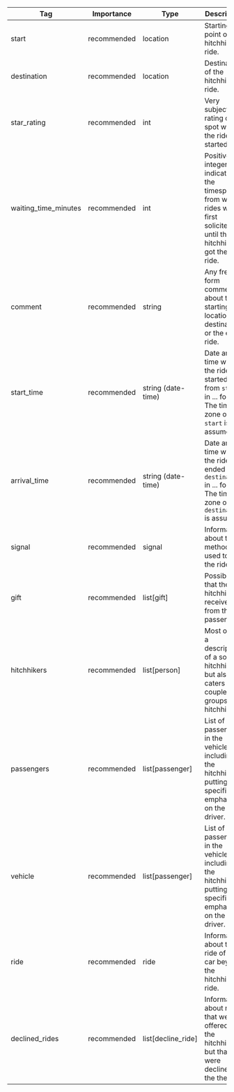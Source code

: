 | Tag                  | Importance   | Type                | Description                                                                                                         | Enum           | Example |
|----------------------|--------------|---------------------|---------------------------------------------------------------------------------------------------------------------|----------------|---------|
| start                | recommended  | location            | Starting point of the hitchhiking ride.                                                                             |                |
| destination          | recommended  | location            | Destination of the hitchhiking ride.                                                                                |                |
| star_rating          | recommended  | int                 | Very subjective rating of the spot where the ride started.                                                          | 1, 2, 3, 4, 5  |
| waiting_time_minutes | recommended  | int                 | Positive integer indicating the timespan from when rides were first solicited until the hitchhiker got their ride.  |                |
| comment              | recommended  | string              | Any free-form comment about the starting location, destination or the entire ride.                                  |                |
| start_time           | recommended  | string (date-time)  | Date and time when the ride started from `start` in ... format. The time-zone of `start` is assumed.                |                |
| arrival_time         | recommended  | string (date-time)  | Date and time when the ride ended in `destination` in ... format. The time-zone of `destination` is assumed.        |                |
| signal               | recommended  | signal              | Information about the method used to get the ride                                                                   |                |
| gift                 | recommended  | list[gift]          | Possible gift that the hitchhiker received from the passengers.                                                     |                |
| hitchhikers          | recommended  | list[person]        | Most often a description of a solo-hitchhiker but also caters for couples or groups of hitchhikers.                 |                |
| passengers           | recommended  | list[passenger]     | List of passengers in the vehicle not including the hitchhiker, putting specific emphasize on the driver.           |                |
| vehicle              | recommended  | list[passenger]     | List of passengers in the vehicle not including the hitchhiker, putting specific emphasize on the driver.           |                |
| ride                 | recommended  | ride                | Information about the ride of the car beyond the hitchhiker's ride.                                                 |                |
| declined_rides       | recommended  | list[decline_ride]  | Information about rides that were offered to the hitchhiker but that were declined by the them.                     |                |
